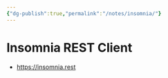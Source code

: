 ```yaml
---
{"dg-publish":true,"permalink":"/notes/insomnia/"}
---
```


# Insomnia REST Client

- <https://insomnia.rest>

